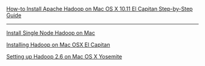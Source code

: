 
[How-to Install Apache Hadoop on Mac OS X 10.11 El Capitan Step-by-Step Guide](http://mac.thetutorialfree.com/2015/11/21/how-to-install-apache-hadoop-on-mac-os-x-10-11-el-capitan-step-by-step-guide/)

---

[Install Single Node Hadoop on Mac](http://blog.hampisoftware.com/index.php/2016/02/22/install-single-node-hadoop-on-mac/)

[Installing Hadoop on Mac OSX El Capitan](https://dtflaneur.wordpress.com/2015/10/02/installing-hadoop-on-mac-osx-el-capitan/)

[Setting up Hadoop 2.6 on Mac OS X Yosemite](http://sungsoo.github.io/2015/09/01/hadoop-installation-on-mac-os-x-yosemite.html)
